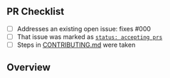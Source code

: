 <!-- 👋 Hi, thanks for sending a PR to shieldwall! 💖.
Please fill out all fields below and make sure each item is true and [x] checked.
Otherwise we may not be able to review your PR. -->

## PR Checklist

- [ ] Addresses an existing open issue: fixes #000
- [ ] That issue was marked as [`status: accepting prs`](https://github.com/atilafassina/shieldwall/issues?q=is%3Aopen+is%3Aissue+label%3A%22status%3A+accepting+prs%22)
- [ ] Steps in [CONTRIBUTING.md](https://github.com/atilafassina/shieldwall/blob/main/.github/CONTRIBUTING.md) were taken

## Overview

<!-- Description of what is changed and how the code change does that. -->
